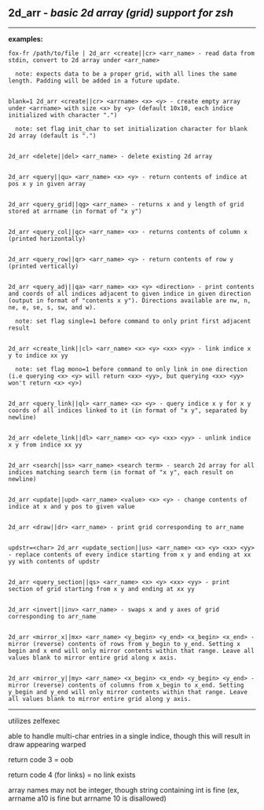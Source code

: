 ‎
=

## 2d_arr - *basic 2d array (grid) support for zsh*

---------------------------------

**examples:**


    fox-fr /path/to/file | 2d_arr <create||cr> <arr_name> - read data from stdin, convert to 2d array under <arr_name>

      note: expects data to be a proper grid, with all lines the same length. Padding will be added in a future update.


    blank=1 2d_arr <create||cr> <arrname> <x> <y> - create empty array under <arrname> with size <x> by <y> (default 10x10, each indice initialized with character ".")

      note: set flag init_char to set initialization character for blank 2d array (default is ".")


    2d_arr <delete||del> <arr_name> - delete existing 2d array


    2d_arr <query||qu> <arr_name> <x> <y> - return contents of indice at pos x y in given array


    2d_arr <query_grid||qg> <arr_name> - returns x and y length of grid stored at arrname (in format of "x y")


    2d_arr <query_col||qc> <arr_name> <x> - returns contents of column x (printed horizontally)


    2d_arr <query_row||qr> <arr_name> <y> - return contents of row y (printed vertically)


    2d_arr <query_adj||qa> <arr_name> <x> <y> <direction> - print contents and coords of all indices adjacent to given indice in given direction (output in format of "contents x y"). Directions available are nw, n, ne, e, se, s, sw, and w).

      note: set flag single=1 before command to only print first adjacent result


    2d_arr <create_link||cl> <arr_name> <x> <y> <xx> <yy> - link indice x y to indice xx yy

      note: set flag mono=1 before command to only link in one direction (i.e querying <x> <y> will return <xx> <yy>, but querying <xx> <yy> won't return <x> <y>)


    2d_arr <query_link||ql> <arr_name> <x> <y> - query indice x y for x y coords of all indices linked to it (in format of "x y", separated by newline)


    2d_arr <delete_link||dl> <arr_name> <x> <y> <xx> <yy> - unlink indice x y from indice xx yy


    2d_arr <search||ss> <arr_name> <search term> - search 2d array for all indices matching search term (in format of "x y", each result on newline)


    2d_arr <update||upd> <arr_name> <value> <x> <y> - change contents of indice at x and y pos to given value


    2d_arr <draw||dr> <arr_name> - print grid corresponding to arr_name


    updstr=<char> 2d_arr <update_section||us> <arr_name> <x> <y> <xx> <yy> - replace contents of every indice starting from x y and ending at xx yy with contents of updstr


    2d_arr <query_section||qs> <arr_name> <x> <y> <xx> <yy> - print section of grid starting from x y and ending at xx yy


    2d_arr <invert||inv> <arr_name> - swaps x and y axes of grid corresponding to arr_name


    2d_arr <mirror_x||mx> <arr_name> <y_begin> <y_end> <x_begin> <x_end> - mirror (reverse) contents of rows from y_begin to y_end. Setting x begin and x end will only mirror contents within that range. Leave all values blank to mirror entire grid along x axis.


    2d_arr <mirror_y||my> <arr_name> <x_begin> <x_end> <y_begin> <y_end> - mirror (reverse) contents of columns from x_begin to x_end. Setting y_begin and y_end will only mirror contents within that range. Leave all values blank to mirror entire grid along y axis.



---------------------------------

utilizes zelfexec

able to handle multi-char entries in a single indice, though this will result in draw appearing warped

return code 3 = oob

return code 4 (for links) = no link exists

array names may not be integer, though string containing int is fine (ex, arrname a10 is fine but arrname 10 is disallowed)
